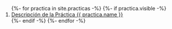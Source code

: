 
<ol>
{%- for practica in site.practicas -%}
  {%- if practica.visible -%}
<li> 
  <a href="{{ practica.url }}">Descripción de la Práctica {{ practica.name }}</a>
  
</li>
  {%- endif -%}
{%- endfor -%}
</ol>
